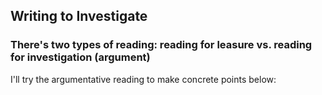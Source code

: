 ## Writing to Investigate 
### There's two types of reading: reading for leasure vs. reading for investigation (argument) 

I'll try the argumentative reading to make concrete points below: 
